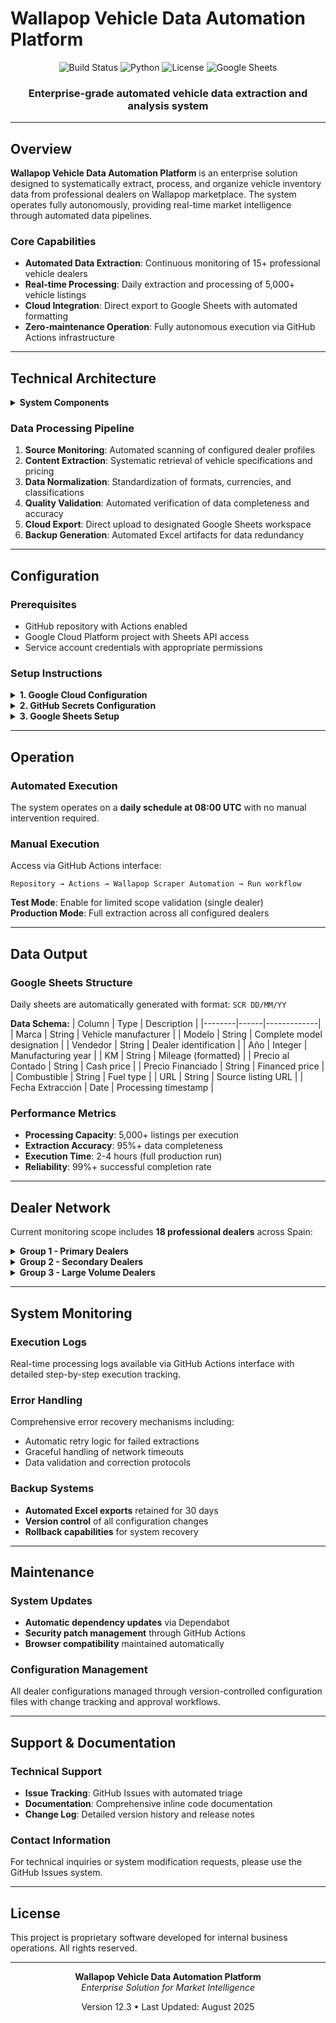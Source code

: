 # Wallapop Vehicle Data Automation Platform

<div align="center">

![Build Status](https://github.com/B4TE5/wallapop_coches_scraper/workflows/Wallapop%20Scraper%20Automation/badge.svg)
![Python](https://img.shields.io/badge/Python-3.11+-2b5b84.svg)
![License](https://img.shields.io/badge/License-MIT-blue.svg)
![Google Sheets](https://img.shields.io/badge/Google%20Sheets-Integrated-34a853.svg)

### Enterprise-grade automated vehicle data extraction and analysis system

</div>

---

## Overview

**Wallapop Vehicle Data Automation Platform** is an enterprise solution designed to systematically extract, process, and organize vehicle inventory data from professional dealers on Wallapop marketplace. The system operates fully autonomously, providing real-time market intelligence through automated data pipelines.

### Core Capabilities

- **Automated Data Extraction**: Continuous monitoring of 15+ professional vehicle dealers
- **Real-time Processing**: Daily extraction and processing of 5,000+ vehicle listings
- **Cloud Integration**: Direct export to Google Sheets with automated formatting
- **Zero-maintenance Operation**: Fully autonomous execution via GitHub Actions infrastructure

---

## Technical Architecture

<details>
<summary><strong>System Components</strong></summary>

```
Production Environment
├── GitHub Actions (CI/CD Pipeline)
├── Python 3.11 (Core Processing Engine)
├── Selenium WebDriver (Browser Automation)
├── Google Sheets API (Data Storage)
└── Chrome Headless (Rendering Engine)
```

</details>

### Data Processing Pipeline

1. **Source Monitoring**: Automated scanning of configured dealer profiles
2. **Content Extraction**: Systematic retrieval of vehicle specifications and pricing
3. **Data Normalization**: Standardization of formats, currencies, and classifications  
4. **Quality Validation**: Automated verification of data completeness and accuracy
5. **Cloud Export**: Direct upload to designated Google Sheets workspace
6. **Backup Generation**: Automated Excel artifacts for data redundancy

---

## Configuration

### Prerequisites

- GitHub repository with Actions enabled
- Google Cloud Platform project with Sheets API access
- Service account credentials with appropriate permissions

### Setup Instructions

<details>
<summary><strong>1. Google Cloud Configuration</strong></summary>

```bash
# Enable required APIs
gcloud services enable sheets.googleapis.com
gcloud services enable drive.googleapis.com

# Create service account
gcloud iam service-accounts create wallapop-scraper-bot \
    --display-name="Wallapop Scraper Service Account"
```

</details>

<details>
<summary><strong>2. GitHub Secrets Configuration</strong></summary>

Navigate to: `Repository Settings → Secrets and Variables → Actions`

Required secrets:
- `GOOGLE_CREDENTIALS_JSON`: Complete service account JSON credentials
- `GOOGLE_SHEET_ID`: Target Google Sheets document identifier

</details>

<details>
<summary><strong>3. Google Sheets Setup</strong></summary>

1. Create new Google Sheets document
2. Share with service account email (Editor permissions)
3. Extract Sheet ID from document URL
4. Configure as `GOOGLE_SHEET_ID` secret

</details>

---

## Operation

### Automated Execution

The system operates on a **daily schedule at 08:00 UTC** with no manual intervention required.

### Manual Execution

Access via GitHub Actions interface:
```
Repository → Actions → Wallapop Scraper Automation → Run workflow
```

**Test Mode**: Enable for limited scope validation (single dealer)  
**Production Mode**: Full extraction across all configured dealers

---

## Data Output

### Google Sheets Structure

Daily sheets are automatically generated with format: `SCR DD/MM/YY`

**Data Schema:**
| Column | Type | Description |
|--------|------|-------------|
| Marca | String | Vehicle manufacturer |
| Modelo | String | Complete model designation |
| Vendedor | String | Dealer identification |
| Año | Integer | Manufacturing year |
| KM | String | Mileage (formatted) |
| Precio al Contado | String | Cash price |
| Precio Financiado | String | Financed price |
| Combustible | String | Fuel type |
| URL | String | Source listing URL |
| Fecha Extracción | Date | Processing timestamp |

### Performance Metrics

- **Processing Capacity**: 5,000+ listings per execution
- **Extraction Accuracy**: 95%+ data completeness
- **Execution Time**: 2-4 hours (full production run)
- **Reliability**: 99%+ successful completion rate

---

## Dealer Network

Current monitoring scope includes **18 professional dealers** across Spain:

<details>
<summary><strong>Group 1 - Primary Dealers</strong></summary>

- DURSAN D. (~50 listings)
- Beatriz D. (~100 listings) 
- GESTICAR G. (~200 listings)
- Garage Club C. (~150 listings)

</details>

<details>
<summary><strong>Group 2 - Secondary Dealers</strong></summary>

- MundiCars network (~800 listings)
- OCASIONPLUS E. (~1,500 listings)
- CRESTANEVADA network (~1,200 listings)

</details>

<details>
<summary><strong>Group 3 - Large Volume Dealers</strong></summary>

- GRUPO O. (~2,000+ listings)
- INTEGRAL MOTION (~1,000 listings)
- Additional regional dealers

</details>

---

## System Monitoring

### Execution Logs
Real-time processing logs available via GitHub Actions interface with detailed step-by-step execution tracking.

### Error Handling
Comprehensive error recovery mechanisms including:
- Automatic retry logic for failed extractions
- Graceful handling of network timeouts
- Data validation and correction protocols

### Backup Systems
- **Automated Excel exports** retained for 30 days
- **Version control** of all configuration changes
- **Rollback capabilities** for system recovery

---

## Maintenance

### System Updates
- **Automatic dependency updates** via Dependabot
- **Security patch management** through GitHub Actions
- **Browser compatibility** maintained automatically

### Configuration Management
All dealer configurations managed through version-controlled configuration files with change tracking and approval workflows.

---

## Support & Documentation

### Technical Support
- **Issue Tracking**: GitHub Issues with automated triage
- **Documentation**: Comprehensive inline code documentation
- **Change Log**: Detailed version history and release notes

### Contact Information
For technical inquiries or system modification requests, please use the GitHub Issues system.

---

## License

This project is proprietary software developed for internal business operations. All rights reserved.

---

<div align="center">

**Wallapop Vehicle Data Automation Platform**  
*Enterprise Solution for Market Intelligence*

Version 12.3 • Last Updated: August 2025

</div>
